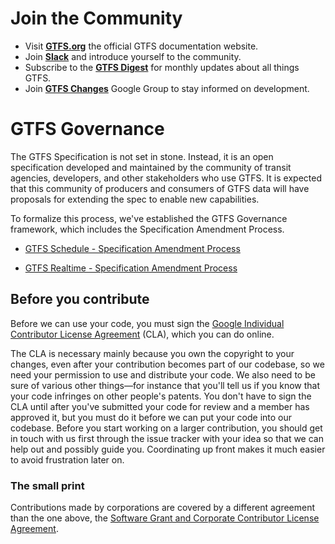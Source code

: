 # Join the Community

- Visit [__GTFS.org__](https://gtfs.org/) the official GTFS documentation website.
- Join [__Slack__](https://share.mobilitydata.org/slack) and introduce yourself to the community.
- Subscribe to the [__GTFS Digest__](https://groups.google.com/g/gtfs-digest) for monthly updates about all things GTFS.
- Join [__GTFS Changes__](https://groups.google.com/g/gtfs-changes) Google Group to stay informed on development. 

# GTFS Governance

The GTFS Specification is not set in stone. Instead, it is an open specification developed and maintained by the community of transit agencies, developers, and other stakeholders who use GTFS. It is expected that this community of producers and consumers of GTFS data will have proposals for extending the spec to enable new capabilities.

To formalize this process, we've established the GTFS Governance framework, which includes the Specification Amendment Process.

-   [GTFS Schedule - Specification Amendment Process](https://github.com/google/transit/blob/master/gtfs/CHANGES.md)

-   [GTFS Realtime - Specification Amendment Process](https://github.com/google/transit/blob/master/gtfs-realtime/CHANGES.md)

## Before you contribute
Before we can use your code, you must sign the
[Google Individual Contributor License Agreement](https://cla.developers.google.com/about/google-individual)
(CLA), which you can do online. 

The CLA is necessary mainly because you own the
copyright to your changes, even after your contribution becomes part of our
codebase, so we need your permission to use and distribute your code. We also
need to be sure of various other things—for instance that you'll tell us if you
know that your code infringes on other people's patents. You don't have to sign
the CLA until after you've submitted your code for review and a member has
approved it, but you must do it before we can put your code into our codebase.
Before you start working on a larger contribution, you should get in touch with
us first through the issue tracker with your idea so that we can help out and
possibly guide you. Coordinating up front makes it much easier to avoid
frustration later on.

### The small print
Contributions made by corporations are covered by a different agreement than
the one above, the
[Software Grant and Corporate Contributor License Agreement](https://cla.developers.google.com/about/google-corporate).

